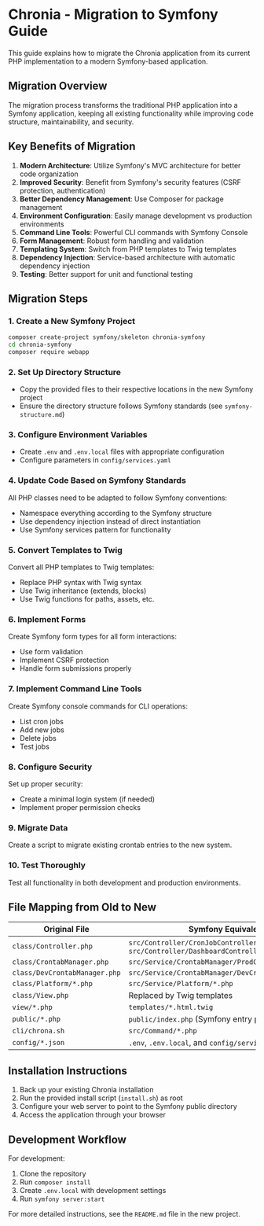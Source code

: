 # Chronia - Migration to Symfony Guide

This guide explains how to migrate the Chronia application from its current PHP implementation to a modern Symfony-based application.

## Migration Overview

The migration process transforms the traditional PHP application into a Symfony application, keeping all existing functionality while improving code structure, maintainability, and security.

## Key Benefits of Migration

1. **Modern Architecture**: Utilize Symfony's MVC architecture for better code organization
2. **Improved Security**: Benefit from Symfony's security features (CSRF protection, authentication)
3. **Better Dependency Management**: Use Composer for package management
4. **Environment Configuration**: Easily manage development vs production environments
5. **Command Line Tools**: Powerful CLI commands with Symfony Console
6. **Form Management**: Robust form handling and validation
7. **Templating System**: Switch from PHP templates to Twig templates
8. **Dependency Injection**: Service-based architecture with automatic dependency injection
9. **Testing**: Better support for unit and functional testing

## Migration Steps

### 1. Create a New Symfony Project

```bash
composer create-project symfony/skeleton chronia-symfony
cd chronia-symfony
composer require webapp
```

### 2. Set Up Directory Structure

- Copy the provided files to their respective locations in the new Symfony project
- Ensure the directory structure follows Symfony standards (see `symfony-structure.md`)

### 3. Configure Environment Variables

- Create `.env` and `.env.local` files with appropriate configuration
- Configure parameters in `config/services.yaml`

### 4. Update Code Based on Symfony Standards

All PHP classes need to be adapted to follow Symfony conventions:

- Namespace everything according to the Symfony structure
- Use dependency injection instead of direct instantiation
- Use Symfony services pattern for functionality

### 5. Convert Templates to Twig

Convert all PHP templates to Twig templates:

- Replace PHP syntax with Twig syntax
- Use Twig inheritance (extends, blocks)
- Use Twig functions for paths, assets, etc.

### 6. Implement Forms

Create Symfony form types for all form interactions:

- Use form validation
- Implement CSRF protection
- Handle form submissions properly

### 7. Implement Command Line Tools

Create Symfony console commands for CLI operations:

- List cron jobs
- Add new jobs
- Delete jobs
- Test jobs

### 8. Configure Security

Set up proper security:

- Create a minimal login system (if needed)
- Implement proper permission checks

### 9. Migrate Data

Create a script to migrate existing crontab entries to the new system.

### 10. Test Thoroughly

Test all functionality in both development and production environments.

## File Mapping from Old to New

| Original File | Symfony Equivalent |
|---------------|-------------------|
| `class/Controller.php` | `src/Controller/CronJobController.php` and `src/Controller/DashboardController.php` |
| `class/CrontabManager.php` | `src/Service/CrontabManager/ProdCrontabManager.php` |
| `class/DevCrontabManager.php` | `src/Service/CrontabManager/DevCrontabManager.php` |
| `class/Platform/*.php` | `src/Service/Platform/*.php` |
| `class/View.php` | Replaced by Twig templates |
| `view/*.php` | `templates/*.html.twig` |
| `public/*.php` | `public/index.php` (Symfony entry point) |
| `cli/chrona.sh` | `src/Command/*.php` |
| `config/*.json` | `.env`, `.env.local`, and `config/services.yaml` |

## Installation Instructions

1. Back up your existing Chronia installation
2. Run the provided install script (`install.sh`) as root
3. Configure your web server to point to the Symfony public directory
4. Access the application through your browser

## Development Workflow

For development:

1. Clone the repository
2. Run `composer install`
3. Create `.env.local` with development settings
4. Run `symfony server:start`

For more detailed instructions, see the `README.md` file in the new project.